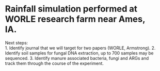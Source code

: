 # Rainfall simulation performed at WORLE research farm near Ames, IA.   

Next steps:     
	1. Identify journal that we will target for two papers (WORLE, Armstrong).
	2. Identify soil samples for fungal DNA extraction, up to 700 samples may be sequenced.
	3. Identify manure associated bacteria, fungi and ARGs and track them through the course of the experiment.   

